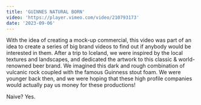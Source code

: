 ```yaml
---
title: 'GUINNES NATURAL BORN'
video: 'https://player.vimeo.com/video/210793173'
date: '2023-09-06'
---
```


With the idea of creating a mock-up commercial, this video was part of an idea to create a series of big brand videos to find out if anybody would be interested in them.
After a trip to Iceland, we were inspired by the local textures and landscapes, and dedicated the artwork to this classic & world-renowned beer brand. We imagined this dark and rough combination of vulcanic rock coupled with the famous Guinness stout foam.
We were younger back then, and we were hoping that these high profile companies would actually pay us money for these productions!

Naive? Yes.
